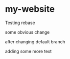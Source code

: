 # my-website

Testing rebase

some obvious change

after changing default branch

adding some more text

